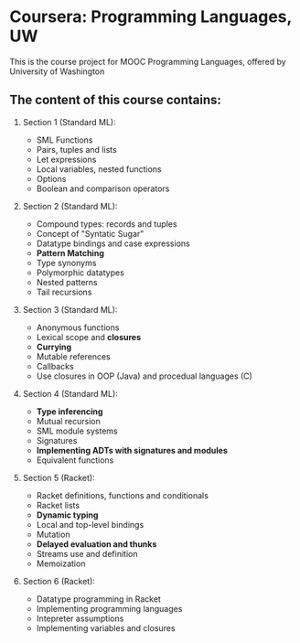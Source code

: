 # Coursera: Programming Languages, UW
This is the course project for MOOC Programming Languages, offered by University of Washington

## The content of this course contains:  
1. Section 1 (Standard ML):
    * SML Functions
    * Pairs, tuples and lists
    * Let expressions
    * Local variables, nested functions
    * Options
    * Boolean and comparison operators

2. Section 2 (Standard ML): 
    * Compound types: records and tuples
    * Concept of "Syntatic Sugar"
    * Datatype bindings and case expressions
    * __Pattern Matching__
    * Type synonyms
    * Polymorphic datatypes
    * Nested patterns
    * Tail recursions

3. Section 3 (Standard ML):
    * Anonymous functions
    * Lexical scope and __closures__
    * __Currying__
    * Mutable references
    * Callbacks
    * Use closures in OOP (Java) and procedual languages (C)

4. Section 4 (Standard ML):
    * __Type inferencing__
    * Mutual recursion
    * SML module systems
    * Signatures
    * __Implementing ADTs with signatures and modules__
    * Equivalent functions

5. Section 5 (Racket):
    * Racket definitions, functions and conditionals
    * Racket lists
    * __Dynamic typing__
    * Local and top-level bindings
    * Mutation
    * __Delayed evaluation and thunks__ 
    * Streams use and definition
    * Memoization

6. Section 6 (Racket):
    * Datatype programming in Racket
    * Implementing programming languages
    * Intepreter assumptions
    * Implementing variables and closures